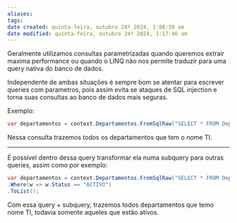 ```yaml
---
aliases: 
tags: 
date created: quinta-feira, outubro 24º 2024, 1:08:39 am
date modified: quinta-feira, outubro 24º 2024, 1:17:46 am
---
```

Geralmente utilizamos consultas parametrizadas quando queremos extrair maxima performance ou quando o LINQ não nos permite traduzir para uma query nativa do banco de dados.

Independente de ambas situações é sempre bom se atentar para escrever queries com parametros, pois assim evita se ataques de SQL injection e torna suas consultas ao banco de dados mais seguras.

Exemplo:

```csharp
var departamentos = context.Departamentos.FromSqlRaw("SELECT * FROM Departamentos WHERE Nome = {0}", "TI").ToList();
```

Nessa consulta trazemos todos os departamentos que tem o nome TI.

---

É possível dentro dessa query transformar ela numa subquery para outras queries, assim como por exemplo:

```csharp
var departamentos = context.Departamentos.FromSqlRaw("SELECT * FROM Departamentos WHERE Nome = {0}", "TI")
.Where(w => w.Status == "ACTIVO")
.ToList();
```

Com essa query + subquery, trazemos todos departamentos que temo nome TI, todavia somente aqueles que estão ativos.